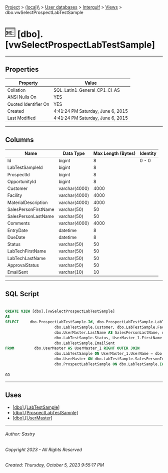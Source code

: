 #### 

[Project](../../../../index.md) > [(local)\\](../../../index.md) > [User databases](../../index.md) > [Intergulf](../index.md) > [Views](Views.md) > dbo.vwSelectProspectLabTestSample

# ![Views](../../../../Images/View32.png) [dbo].[vwSelectProspectLabTestSample]

---

## <a name="#properties"></a>Properties

| Property | Value |
|---|---|
| Collation | SQL_Latin1_General_CP1_CI_AS |
| ANSI Nulls On | YES |
| Quoted Identifier On | YES |
| Created | 4:41:24 PM Saturday, June 6, 2015 |
| Last Modified | 4:41:24 PM Saturday, June 6, 2015 |


---

## <a name="#columns"></a>Columns

| Name | Data Type | Max Length (Bytes) | Identity |
|---|---|---|---|
| Id | bigint | 8 | 0 - 0 |
| LabTestSampleId | bigint | 8 |  |
| ProspectId | bigint | 8 |  |
| OpportunityId | bigint | 8 |  |
| Customer | varchar(4000) | 4000 |  |
| Facility | varchar(4000) | 4000 |  |
| MaterialDescription | varchar(4000) | 4000 |  |
| SalesPersonFirstName | varchar(50) | 50 |  |
| SalesPersonLastName | varchar(50) | 50 |  |
| Comments | varchar(4000) | 4000 |  |
| EntryDate | datetime | 8 |  |
| DueDate | datetime | 8 |  |
| Status | varchar(50) | 50 |  |
| LabTechFirstName | varchar(50) | 50 |  |
| LabTechLastName | varchar(50) | 50 |  |
| ApprovalStatus | varchar(50) | 50 |  |
| EmailSent | varchar(10) | 10 |  |


---

## <a name="#sqlscript"></a>SQL Script

```sql

CREATE VIEW [dbo].[vwSelectProspectLabTestSample]
AS
SELECT     dbo.ProspectLabTestSample.Id, dbo.ProspectLabTestSample.LabTestSampleId, dbo.ProspectLabTestSample.ProspectId, dbo.ProspectLabTestSample.OpportunityId, 
                      dbo.LabTestSample.Customer, dbo.LabTestSample.Facility, dbo.LabTestSample.MaterialDescription, dbo.UserMaster.FirstName AS SalesPersonFirstName, 
                      dbo.UserMaster.LastName AS SalesPersonLastName, dbo.LabTestSample.Comments, dbo.LabTestSample.EntryDate, dbo.LabTestSample.DueDate, 
                      dbo.LabTestSample.Status, UserMaster_1.FirstName AS LabTechFirstName, UserMaster_1.LastName AS LabTechLastName, dbo.LabTestSample.ApprovalStatus, 
                      dbo.LabTestSample.EmailSent
FROM         dbo.UserMaster AS UserMaster_1 RIGHT OUTER JOIN
                      dbo.LabTestSample ON UserMaster_1.UserName = dbo.LabTestSample.LabTechId LEFT OUTER JOIN
                      dbo.UserMaster ON dbo.LabTestSample.SalesPersonId = dbo.UserMaster.UserName RIGHT OUTER JOIN
                      dbo.ProspectLabTestSample ON dbo.LabTestSample.Id = dbo.ProspectLabTestSample.LabTestSampleId

GO

```


---

## <a name="#uses"></a>Uses

* [[dbo].[LabTestSample]](../Tables/dbo_LabTestSample.md)
* [[dbo].[ProspectLabTestSample]](../Tables/dbo_ProspectLabTestSample.md)
* [[dbo].[UserMaster]](../Tables/dbo_UserMaster.md)


---

###### Author:  Sastry

###### Copyright 2023 - All Rights Reserved

###### Created: Thursday, October 5, 2023 9:55:17 PM

